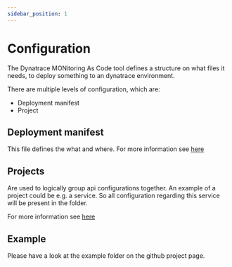 ```yaml
---
sidebar_position: 1
---
```


# Configuration

The Dynatrace MONitoring As Code tool defines a structure on what files
it needs, to deploy something to an dynatrace environment.

There are multiple levels of configuration, which are:
- Deployment manifest
- Project

## Deployment manifest
This file defines the what and where. For more information see [here](./manifest.md)

## Projects
Are used to logically group api configurations together. An example of
a project could be e.g. a service. So all configuration regarding this
service will be present in the folder.

For more information see [here](./projects.md)

## Example

Please have a look at the example folder on the github project page.
